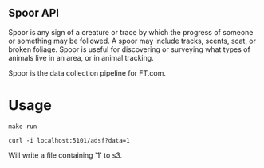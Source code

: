 ## Spoor API

Spoor is any sign of a creature or trace by which the progress of someone or
something may be followed. A spoor may include tracks, scents, scat, or broken
foliage. Spoor is useful for discovering or surveying what types of animals
live in an area, or in animal tracking.

Spoor is the data collection pipeline for FT.com.

# Usage

`make run`

`curl -i localhost:5101/adsf?data=1`

Will write a file containing '1' to s3. 
